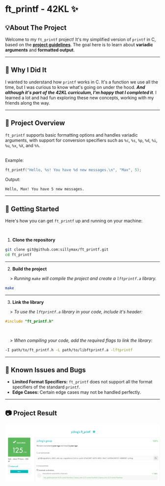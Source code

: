 # ft_printf - 42KL ✨

## 💡About The Project

Welcome to my `ft_printf` project! It's my simplified version of `printf` in C, based on the [**project guidelines**](docs/en.subject.pdf).
The goal here is to learn about **variadic arguments** and **formatted output**.

- - -

<!-- ## 🎯 Why I Did It -->
## 🤔 Why I Did It

I wanted to understand how `printf` works in C. It's a function we use all the time, but I was curious to know what's going on under the hood.
***And although it's part of the 42KL curriculum, I'm happy that I completed it***. I learned a lot and had fun exploring these new concepts, working with my friends along the way.

- - -

## 🎉 Project Overview

`ft_printf` supports basic formatting options and handles variadic arguments,
with support for conversion specifiers such as `%c`, `%s`, `%p`, `%d`, `%i`, `%u`, `%x`, `%X`, and `%%`.

<br />
Example:

```c
ft_printf("Hello, %s! You have %d new messages.\n", "Max", 5);
```

Output:

```bash
Hello, Max! You have 5 new messages.
```

- - -

## 🚀 Getting Started

Here's how you can get `ft_printf` up and running on your machine:

<br />

1. **Clone the repository**

```bash
git clone git@github.com:sillymax/ft_printf.git
cd ft_printf
```

<hr />

2. **Build the project**

&nbsp;&nbsp;&nbsp; > _Running `make` will compile the project and create a `lftprintf.a` library._

```bash
make
```

<hr />

3. **Link the library**

&nbsp;&nbsp;&nbsp; > _To use the `lftprintf.a` library in your code, include it's header:_

```c
#include "ft_printf.h"
```

<br />

&nbsp;&nbsp;&nbsp; > _When compiling your code, add the required flags to link the library:_

```bash
-I path/to/ft_printf.h -L path/to/libftprintf.a -lftprintf
```

- - -

## 🐞 Known Issues and Bugs

- **Limited Format Specifiers:** `ft_printf` does not support all the format specifiers of the standard `printf`.
- **Edge Cases:** Certain edge cases may not be handled perfectly.

- - -

## 📷 Project Result

![Screenshot of *ychng* result from the 42KL cursus ft_printf project.](screenshots/ft_printf_result.png)


